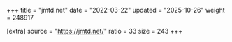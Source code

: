 +++
title = "jmtd.net"
date = "2022-03-22"
updated = "2025-10-26"
weight = 248917

[extra]
source = "https://jmtd.net/"
ratio = 33
size = 243
+++

